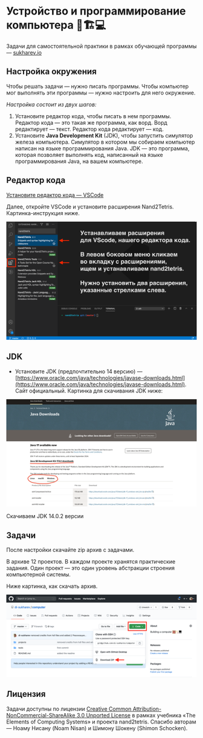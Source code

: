 # Устройство и программирование компьютера 🧮🏗💻

Задачи для самостоятельной практики в рамках обучающей программы — [sukharev.io](https://www.sukharev.io)

## Настройка окружения

Чтобы решать задачи — нужно писать программы. Чтобы компьютер мог выполнять эти программы — нужно настроить для него окружение.

_Настройка состоит из двух шагов:_

1. Установите редактор кода, чтобы писать в нем программы. Редактор кода — это такая же программа, как ворд. Ворд редактирует — текст. Редактор кода редактирует — код.
2. Установите **Java Development Kit** (JDK), чтобы запустить симулятор железа компьютера. Симулятор в котором мы собираем компьютер написан на языке программирования Java. JDK — это программа, которая позволяет выполнять код, написанный на языке программирования Java, на вашем компьютере.

## Редактор кода

[Установите редактор кода — VSCode](https://code.visualstudio.com/download)

Далее, откройте VSCode и установите расширения Nand2Tetris. Картинка-инструкция ниже.

![Instruction how to download vscode extensions for nand2tetris](./img/how2download-vscode_extensions.png)

## JDK

- Установите JDK (предпочтительно 14 версию) — [https://www.oracle.com/java/technologies/javase-downloads.html](https://www.oracle.com/java/technologies/javase-downloads.html). Сайт официальный. Картинка для скачивания JDK ниже:

![Instruction how to download JDK](./img/how2download-jdk.png)

Скачиваем JDK 14.0.2 версии

## Задачи

После настройки скачайте zip архив с задачами.

В архиве 12 проектов. В каждом проекте хранятся практические задания. Один проект — это один уровень абстракции строения компьютерной системы.

Ниже картинка, как скачать архив.

![Instruction how to download repo manually](./img/instruction.png)

## Лицензия

Задачи доступны по лицензии [Creative Common Attribution-NonCommercial-ShareAlike 3.0 Unported License](https://creativecommons.org/licenses/by-nc-sa/3.0/) в рамках учебника «The Elements of Computing Systems» и проекта nand2tetris. Спасибо авторам — Ноаму Нисану (Noam Nisan) и Шимону Шокену (Shimon Schocken).
